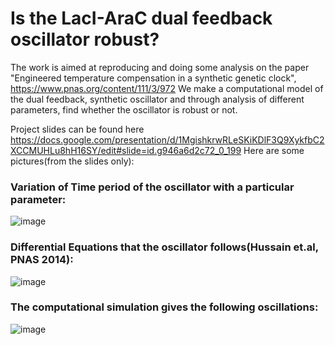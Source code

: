 # Is the LacI-AraC dual feedback oscillator robust?
The work is aimed at reproducing and doing some analysis on the paper "Engineered temperature compensation in a synthetic genetic clock", https://www.pnas.org/content/111/3/972
We make a computational model of the dual feedback, synthetic oscillator and through analysis of different parameters, find whether the oscillator is robust or not.

Project slides can be found here 
https://docs.google.com/presentation/d/1MgishkrwRLeSKiKDlF3Q9XykfbC2XCCMUHLu8hH16SY/edit#slide=id.g946a6d2c72_0_199
Here are some pictures(from the slides only):
### Variation of Time period of the oscillator with a particular parameter:
![image](https://user-images.githubusercontent.com/50492433/93762198-b98ce280-fc2c-11ea-95b2-b970f5f659d4.png)
### Differential Equations that the oscillator follows(Hussain et.al, PNAS 2014):
![image](https://user-images.githubusercontent.com/50492433/93761890-34a1c900-fc2c-11ea-92c3-ddffa920d27c.png)
### The computational simulation gives the following oscillations:
![image](https://user-images.githubusercontent.com/50492433/93762128-9bbf7d80-fc2c-11ea-8c10-5ede1cb71479.png)

